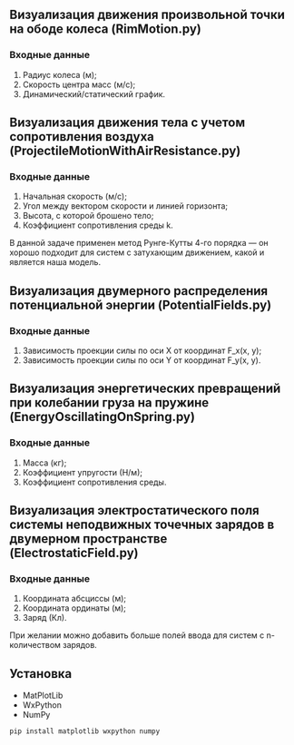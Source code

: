 ## Визуализация движения произвольной точки на ободе колеса (RimMotion.py)

### Входные данные

1) Радиус колеса (м);
2) Скорость центра масс (м/c);
3) Динамический/статический график.

## Визуализация движения тела с учетом сопротивления воздуха (ProjectileMotionWithAirResistance.py)

### Входные данные

1) Начальная скорость (м/с);
2) Угол между вектором скорости и линией горизонта;
3) Высота, с которой брошено тело;
4) Коэффициент сопротивления среды k.

В данной задаче применен метод Рунге-Кутты 4-го порядка — он хорошо подходит для систем с затухающим движением, какой и является наша модель.

## Визуализация двумерного распределения потенциальной энергии (PotentialFields.py)

### Входные данные

1) Зависимость проекции силы по оси X от координат F_x(x, y);
2) Зависимость проекции силы по оси Y от координат F_y(x, y).

## Визуализация энергетических превращений при колебании груза на пружине (EnergyOscillatingOnSpring.py)

### Входные данные

1) Масса (кг);
2) Коэффициент упругости (Н/м);
3) Коэффициент сопротивления среды.
   
##  Визуализация электростатического поля системы неподвижных точечных зарядов в двумерном пространстве (ElectrostaticField.py)

### Входные данные

1) Координата абсциссы (м);
2) Координата ординаты (м);
3) Заряд (Кл).

При желании можно добавить больше полей ввода для систем с n-количеством зарядов.

## Установка
- MatPlotLib
- WxPython
- NumPy

```pip install matplotlib wxpython numpy```
